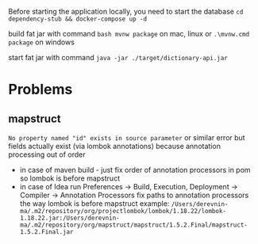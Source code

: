 Before starting the application locally, you need to start the database
`cd dependency-stub && docker-compose up -d`

build fat jar with command `bash mvnw package` on mac, linux or `.\mvnw.cmd package` on windows

start fat jar with command `java -jar ./target/dictionary-api.jar`

# Problems
## mapstruct
`No property named "id" exists in source parameter` or similar error
but fields actually exist (via lombok annotations)
because annotation processing out of order
- in case of maven build - just fix order of annotation processors in pom so lombok is before mapstruct
- in case of Idea run
  Preferences -> Build, Execution, Deployment -> Compiler -> Annotation Processors
  fix paths to annotation processors the way lombok is before mapstruct 
  example: `/Users/derevnin-ma/.m2/repository/org/projectlombok/lombok/1.18.22/lombok-1.18.22.jar:/Users/derevnin-ma/.m2/repository/org/mapstruct/mapstruct/1.5.2.Final/mapstruct-1.5.2.Final.jar`
